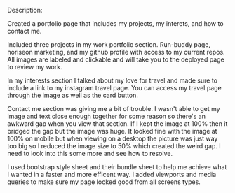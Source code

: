 Description:

Created a portfolio page that includes my projects, my interets, and how to contact me.

Included three projects in my work portfolio section. Run-buddy page, horiseon marketing, and my github profile with access to my current repos. All images are labeled and clickable and will take you to the deployed page to review my work. 

In my interests section I talked about my love for travel and made sure to include a link to my instagram travel page. You can access my travel page through the image as well as the card button. 

Contact me section was giving me a bit of trouble. I wasn't able to get my image and text close enough together for some reason so there's an awkward gap when you view that section. If I kept the image at 100% then it bridged the gap but the image was huge. It looked fine with the image at 100% on mobile but when viewing on a desktop the picture was just way too big so I reduced the image size to 50% which created the weird gap. I need to look into this some more and see how to resolve. 

I used bootstrap style sheet and their bundle sheet to help me achieve what I wanted in a faster and more efficent way. I added viewports and media queries to make sure my page looked good from all screens types. 